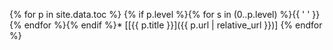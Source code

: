 {% for p in site.data.toc %}
{% if p.level %}{% for s in (0..p.level) %}{{ '  ' }}{% endfor %}{% endif %}* [[{{ p.title }}]({{ p.url | relative_url }})]
{% endfor %}
